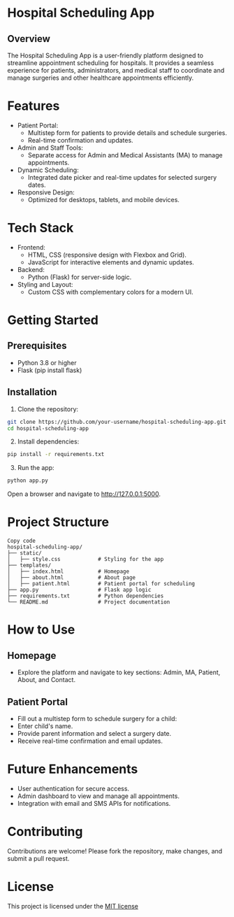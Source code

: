 # Hospital Scheduling App
## Overview
The Hospital Scheduling App is a user-friendly platform designed to streamline appointment scheduling for hospitals. It provides a seamless experience for patients, administrators, and medical staff to coordinate and manage surgeries and other healthcare appointments efficiently.

# Features
- Patient Portal:
  - Multistep form for patients to provide details and schedule surgeries.
  - Real-time confirmation and updates.
- Admin and Staff Tools:
  - Separate access for Admin and Medical Assistants (MA) to manage appointments.
- Dynamic Scheduling:
  - Integrated date picker and real-time updates for selected surgery dates.
- Responsive Design:
  - Optimized for desktops, tablets, and mobile devices.
    
# Tech Stack
- Frontend:
  - HTML, CSS (responsive design with Flexbox and Grid).
  - JavaScript for interactive elements and dynamic updates.
- Backend:
  - Python (Flask) for server-side logic.
- Styling and Layout:
  - Custom CSS with complementary colors for a modern UI.
    
# Getting Started
## Prerequisites
 - Python 3.8 or higher
 - Flask (pip install flask)
   
## Installation
1. Clone the repository:
```bash
git clone https://github.com/your-username/hospital-scheduling-app.git
cd hospital-scheduling-app
```
2. Install dependencies:
```bash
pip install -r requirements.txt
```
3. Run the app:
```bash
python app.py
```
Open a browser and navigate to http://127.0.0.1:5000.
# Project Structure
```plaintext
Copy code
hospital-scheduling-app/
├── static/
│   ├── style.css            # Styling for the app
├── templates/
│   ├── index.html           # Homepage
│   ├── about.html           # About page
│   ├── patient.html         # Patient portal for scheduling
├── app.py                   # Flask app logic
├── requirements.txt         # Python dependencies
└── README.md                # Project documentation
```
# How to Use
## Homepage
 - Explore the platform and navigate to key sections: Admin, MA, Patient, About, and Contact.
## Patient Portal
 - Fill out a multistep form to schedule surgery for a child:
  - Enter child's name.
  - Provide parent information and select a surgery date.
  - Receive real-time confirmation and email updates.
# Future Enhancements
 - User authentication for secure access.
 - Admin dashboard to view and manage all appointments.
 - Integration with email and SMS APIs for notifications.
# Contributing
Contributions are welcome! Please fork the repository, make changes, and submit a pull request.

# License
This project is licensed under the [MIT license](http://opensource.org/licenses/MIT)
